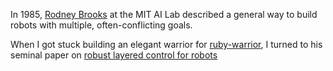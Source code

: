 In 1985, [Rodney Brooks](http://people.csail.mit.edu/brooks) at the MIT AI Lab
described a general way to build robots with multiple, often-conflicting
goals.

When I got stuck building an elegant warrior for [ruby-warrior](http://github.com/ryanb/ruby-warrior/tree/master), I turned to his
seminal paper on [robust layered control for robots](http://people.csail.mit.edu/brooks/papers/AIM-864.pdf)
